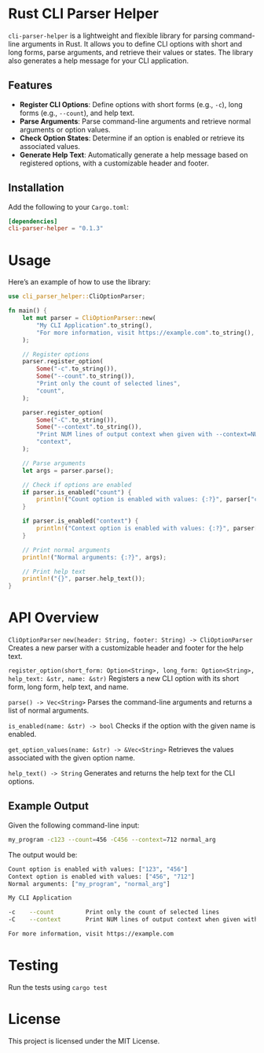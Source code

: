 # Rust CLI Parser Helper

`cli-parser-helper` is a lightweight and flexible library for parsing command-line arguments in Rust. It allows you to define CLI options with short and long forms, parse arguments, and retrieve their values or states. The library also generates a help message for your CLI application.

## Features

- **Register CLI Options**: Define options with short forms (e.g., `-c`), long forms (e.g., `--count`), and help text.
- **Parse Arguments**: Parse command-line arguments and retrieve normal arguments or option values.
- **Check Option States**: Determine if an option is enabled or retrieve its associated values.
- **Generate Help Text**: Automatically generate a help message based on registered options, with a customizable header and footer.

## Installation

Add the following to your `Cargo.toml`:

```toml
[dependencies]
cli-parser-helper = "0.1.3"
```

# Usage

Here’s an example of how to use the library:

```rust
use cli_parser_helper::CliOptionParser;

fn main() {
    let mut parser = CliOptionParser::new(
        "My CLI Application".to_string(),
        "For more information, visit https://example.com".to_string(),
    );

    // Register options
    parser.register_option(
        Some("-c".to_string()),
        Some("--count".to_string()),
        "Print only the count of selected lines",
        "count",
    );

    parser.register_option(
        Some("-C".to_string()),
        Some("--context".to_string()),
        "Print NUM lines of output context when given with --context=NUM",
        "context",
    );

    // Parse arguments
    let args = parser.parse();

    // Check if options are enabled
    if parser.is_enabled("count") {
        println!("Count option is enabled with values: {:?}", parser["count"]);
    }

    if parser.is_enabled("context") {
        println!("Context option is enabled with values: {:?}", parser["context"]);
    }

    // Print normal arguments
    println!("Normal arguments: {:?}", args);

    // Print help text
    println!("{}", parser.help_text());
}
```

# API Overview

`CliOptionParser`
`new(header: String, footer: String) -> CliOptionParser`
Creates a new parser with a customizable header and footer for the help text.

`register_option(short_form: Option<String>, long_form: Option<String>, help_text: &str, name: &str)`
Registers a new CLI option with its short form, long form, help text, and name.

`parse() -> Vec<String>`
Parses the command-line arguments and returns a list of normal arguments.

`is_enabled(name: &str) -> bool`
Checks if the option with the given name is enabled.

`get_option_values(name: &str) -> &Vec<String>`
Retrieves the values associated with the given option name.

`help_text() -> String`
Generates and returns the help text for the CLI options.

## Example Output

Given the following command-line input:

```sh
my_program -c123 --count=456 -C456 --context=712 normal_arg
```

The output would be:

```sh
Count option is enabled with values: ["123", "456"]
Context option is enabled with values: ["456", "712"]
Normal arguments: ["my_program", "normal_arg"]

My CLI Application

-c    --count         Print only the count of selected lines
-C    --context       Print NUM lines of output context when given with --context=NUM

For more information, visit https://example.com
```

# Testing

Run the tests using
`cargo test`

# License

This project is licensed under the MIT License.
